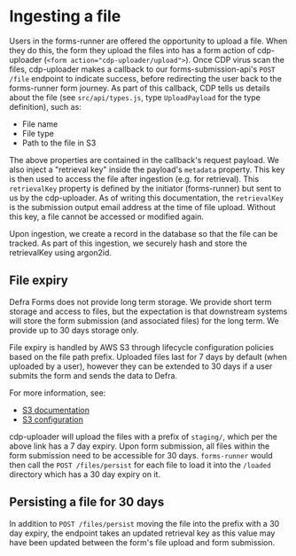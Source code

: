 # Ingesting a file

Users in the forms-runner are offered the opportunity to upload a file. When they do this, the form they upload the files into
has a form action of cdp-uploader (`<form action="cdp-uploader/upload">`). Once CDP virus scan the files, cdp-uploader makes a
callback to our forms-submission-api's `POST /file` endpoint to indicate success, before redirecting the user back to the
forms-runner form journey. As part of this callback, CDP tells us details about the file (see `src/api/types.js`, type
`UploadPayload` for the type definition), such as:

- File name
- File type
- Path to the file in S3

The above properties are contained in the callback's request payload. We also inject a "retrieval key" inside the payload's `metadata`
property. This key is then used to access the file after ingestion (e.g. for retrieval). This `retrievalKey` property is defined
by the initiator (forms-runner) but sent to us by the cdp-uploader. As of writing this documentation, the `retrievalKey` is the
submission output email address at the time of file upload. Without this key, a file cannot be accessed or modified again.

Upon ingestion, we create a record in the database so that the file can be tracked. As part of this ingestion, we securely hash
and store the retrievalKey using argon2id.

## File expiry

Defra Forms does not provide long term storage. We provide short term storage and access to files, but the expectation is that
downstream systems will store the form submission (and associated files) for the long term. We provide up to 30 days storage only.

File expiry is handled by AWS S3 through lifecycle configuration policies based on the file path prefix. Uploaded files last
for 7 days by default (when uploaded by a user), however they can be extended to 30 days if a user submits the form and sends the data to Defra.

For more information, see:

- [S3 documentation](https://docs.aws.amazon.com/AmazonS3/latest/userguide/lifecycle-expire-general-considerations.html)
- [S3 configuration](https://github.com/DEFRA/cdp-tf-svc-infra/blob/307bc350ab1baf5cd8ad9d2cdaaf9693cd9610de/environments/prod/resources/s3_bucket_names.json#L33)

cdp-uploader will upload the files with a prefix of `staging/`, which per the above link has a 7 day expiry. Upon form submission,
all files within the form submission need to be accessible for 30 days. `forms-runner` would then call the `POST /files/persist`
for each file to load it into the `/loaded` directory which has a 30 day expiry on it.

## Persisting a file for 30 days

In addition to `POST /files/persist` moving the file into the prefix with a 30 day expiry, the endpoint takes an updated retrieval
key as this value may have been updated between the form's file upload and form submission.
